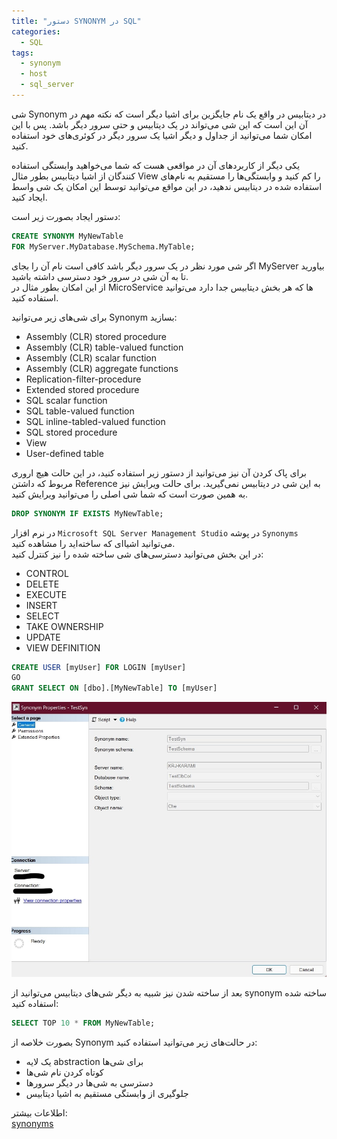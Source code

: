 ```yaml
---
title: "دستور SYNONYM در SQL"
categories:
  - SQL
tags:
  - synonym
  - host
  - sql_server
---
```


شی Synonym در دیتابیس در واقع یک نام جایگزین برای اشیا دیگر است که نکته مهم در آن این است که این شی می‌تواند در یک دیتابیس و حتی سرور دیگر باشد. پس با این امکان شما می‌توانید از جداول و دیگر اشیا یک سرور دیگر در کوئری‌های خود استفاده کنید.  

یکی دیگر از کاربردهای آن در مواقعی هست که شما می‌خواهید وابستگی استفاده کنندگان از اشیا دیتابیس بطور مثال View را کم کنید و وابستگی‌ها را مستقیم به نام‌های استفاده شده در دیتابیس ندهید، در این مواقع می‌توانید توسط این امکان یک شی واسط ایجاد کنید.  

دستور ایجاد بصورت زیر است:  

```sql
CREATE SYNONYM MyNewTable   
FOR MyServer.MyDatabase.MySchema.MyTable;  
```

اگر شی مورد نظر در یک سرور دیگر باشد کافی است نام آن را بجای MyServer بیاورید تا به آن شی در سرور خود دسترسی داشته باشید.  
از این امکان بطور مثال در MicroService ها که هر بخش دیتابیس جدا دارد می‌توانید استفاده کنید.  

برای شی‌های زیر می‌توانید Synonym بسازید:  

 - Assembly (CLR) stored procedure
 - Assembly (CLR) table-valued function
 - Assembly (CLR) scalar function
 - Assembly (CLR) aggregate functions
 - Replication-filter-procedure
 - Extended stored procedure
 - SQL scalar function
 - SQL table-valued function
 - SQL inline-tabled-valued function
 - SQL stored procedure
 - View
 - User-defined table

برای پاک کردن آن نیز می‌توانید از دستور زیر استفاده کنید، در این حالت هیچ اروری مربوط که داشتن Reference به این شی در دیتابیس نمی‌گیرید. برای حالت ویرایش نیز به همین صورت است که شما شی اصلی را می‌توانید ویرایش کنید.  

```sql
DROP SYNONYM IF EXISTS MyNewTable;
```

در نرم افزار `Microsoft SQL Server Management Studio` در پوشه `Synonyms` می‌توانید اشیا‌ای که ساخته‌اید را مشاهده کنید.  
در این بخش می‌توانید دسترسی‌های شی ساخته شده را نیز کنترل کنید:  

 - CONTROL
 - DELETE
 - EXECUTE
 - INSERT
 - SELECT
 - TAKE OWNERSHIP
 - UPDATE
 - VIEW DEFINITION

```sql
CREATE USER [myUser] FOR LOGIN [myUser]
GO
GRANT SELECT ON [dbo].[MyNewTable] TO [myUser]
```

<p align="center" >
  <img src="/assets/img/synonym.jpg" alt="mhkarami97" width="600" />
</p>

بعد از ساخته شدن نیز شبیه به دیگر شی‌های دیتابیس می‌توانید از synonym ساخته شده استفاده کنید:  

```sql
SELECT TOP 10 * FROM MyNewTable;
```

بصورت خلاصه از Synonym در حالت‌های زیر می‌توانید استفاده کنید:  

  - یک لایه abstraction برای شی‌ها
  - کوتاه کردن نام شی‌ها
  - دسترسی به شی‌ها در دیگر سرورها
  - جلوگیری از وابستگی مستقیم به اشیا دیتابیس

اطلاعات بیشتر:  
[synonyms](https://docs.microsoft.com/en-us/sql/relational-databases/synonyms/synonyms-database-engine?view=sql-server-ver15)  